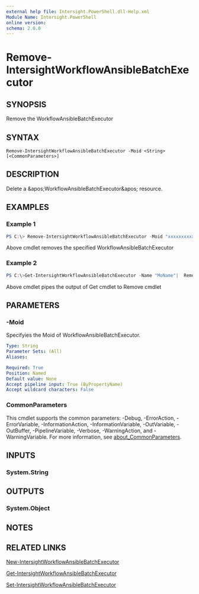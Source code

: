 ```yaml
---
external help file: Intersight.PowerShell.dll-Help.xml
Module Name: Intersight.PowerShell
online version:
schema: 2.0.0
---
```


# Remove-IntersightWorkflowAnsibleBatchExecutor

## SYNOPSIS
Remove the WorkflowAnsibleBatchExecutor

## SYNTAX

```
Remove-IntersightWorkflowAnsibleBatchExecutor -Moid <String> [<CommonParameters>]
```

## DESCRIPTION
Delete a &amp;apos;WorkflowAnsibleBatchExecutor&amp;apos; resource.

## EXAMPLES

### Example 1
```powershell
PS C:\> Remove-IntersightWorkflowAnsibleBatchExecutor -Moid "xxxxxxxxxxxxxxxxxxxxxxxxxxx"
```
Above cmdlet removes the specified WorkflowAnsibleBatchExecutor 

### Example 2
```powershell
PS C:\>Get-IntersightWorkflowAnsibleBatchExecutor -Name "MoName"|  Remove-IntersightWorkflowAnsibleBatchExecutor
```
Above cmdlet pipes the output of Get cmdlet to Remove cmdlet

## PARAMETERS

### -Moid
Specifyies the Moid of WorkflowAnsibleBatchExecutor.

```yaml
Type: String
Parameter Sets: (All)
Aliases:

Required: True
Position: Named
Default value: None
Accept pipeline input: True (ByPropertyName)
Accept wildcard characters: False
```

### CommonParameters
This cmdlet supports the common parameters: -Debug, -ErrorAction, -ErrorVariable, -InformationAction, -InformationVariable, -OutVariable, -OutBuffer, -PipelineVariable, -Verbose, -WarningAction, and -WarningVariable. For more information, see [about_CommonParameters](http://go.microsoft.com/fwlink/?LinkID=113216).

## INPUTS

### System.String

## OUTPUTS

### System.Object
## NOTES

## RELATED LINKS

[New-IntersightWorkflowAnsibleBatchExecutor](./New-IntersightWorkflowAnsibleBatchExecutor.md)

[Get-IntersightWorkflowAnsibleBatchExecutor](./Get-IntersightWorkflowAnsibleBatchExecutor.md)

[Set-IntersightWorkflowAnsibleBatchExecutor](./Set-IntersightWorkflowAnsibleBatchExecutor.md)

